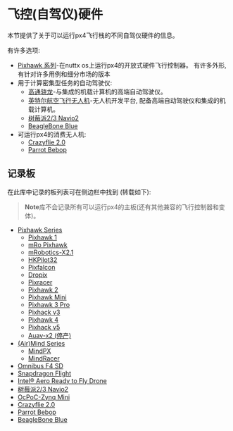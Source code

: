 # 飞控(自驾仪)硬件

本节提供了关于可以运行px4飞行栈的不同自驾仪硬件的信息。

有许多选项:

* [Pixhawk 系列](../flight_controller/pixhawk_series.md)-在nuttx os上运行px4的开放式硬件飞行控制器。 有许多外形, 有针对许多用例和细分市场的版本 
* 用于计算密集型任务的自动驾驶仪: 
  * [高通骁龙](../flight_controller/snapdragon_flight.md)-与集成的机载计算机的高端自动驾驶仪。
  * [英特尔航空飞行无人机](../flight_controller/intel_aero.md)-无人机开发平台, 配备高端自动驾驶仪和集成的机载计算机。
  * [树莓派2/3 Navio2](../flight_controller/raspberry_pi_navio2.md)
  * [BeagleBone Blue](../flight_controller/beaglebone_blue.md)
* 可运行px4的消费无人机: 
  * [Crazyflie 2.0](../flight_controller/crazyflie2.md)
  * [Parrot Bebop](../flight_controller/bebop.md)

## 记录板

在此库中记录的板列表可在侧边栏中找到 (转载如下):

> **Note**库不会记录所有可以运行px4的主板(还有其他兼容的飞行控制器和变体)。

* [Pixhawk Series](../flight_controller/pixhawk_series.md) 
  * [Pixhawk 1](../flight_controller/pixhawk.md)
  * [mRo Pixhawk](../flight_controller/mro_pixhawk.md)
  * [mRobotics-X2.1](../flight_controller/mro_x2.1.md)
  * [HKPilot32](../flight_controller/HKPilot32.md)
  * [Pixfalcon](../flight_controller/pixfalcon.md)
  * [Dropix](../flight_controller/dropix.md) 
  * [Pixracer](../flight_controller/pixracer.md)
  * [Pixhawk 2](../flight_controller/pixhawk-2.md)
  * [Pixhawk Mini](../flight_controller/pixhawk_mini.md)
  * [Pixhawk 3 Pro](../flight_controller/pixhawk3_pro.md)
  * [Pixhack v3](../flight_controller/pixhack_v3.md)
  * [Pixhawk 4](../flight_controller/pixhawk4.md)
  * [Pixhack v5](../flight_controller/pixhack_v5.md)
  * [Auav-x2 (停产)](../flight_controller/auav_x2.md)
* [(Air)Mind Series](../flight_controller/mind_series.md) 
  * [MindPX](../flight_controller/mindpx.md)
  * [MindRacer](../flight_controller/mindracer.md)
* [Omnibus F4 SD](../flight_controller/omnibus_f4_sd.md)
* [Snapdragon Flight](../flight_controller/snapdragon_flight.md)
* [Intel® Aero Ready to Fly Drone](../flight_controller/intel_aero.md)
* [树莓派2/3 Navio2](../flight_controller/raspberry_pi_navio2.md)
* [OcPoC-Zynq Mini](../flight_controller/ocpoc_zynq.md)
* [Crazyflie 2.0](../flight_controller/crazyflie2.md)
* [Parrot Bebop](../flight_controller/bebop.md)
* [BeagleBone Blue](../flight_controller/beaglebone_blue.md)